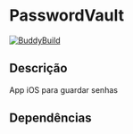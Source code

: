 # PasswordVault

[![BuddyBuild](https://dashboard.buddybuild.com/api/statusImage?appID=5979d8da619b3e0001e5ce43&branch=develop&build=latest)](https://dashboard.buddybuild.com/apps/5979d8da619b3e0001e5ce43/build/latest?branch=develop)

## Descrição
App iOS para guardar senhas

## Dependências